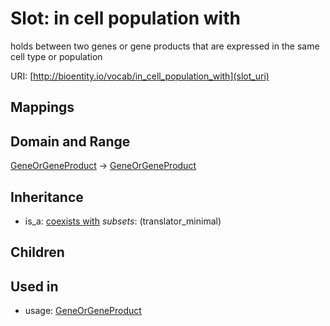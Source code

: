 # Slot: in cell population with


holds between two genes or gene products that are expressed in the same cell type or population

URI: [http://bioentity.io/vocab/in_cell_population_with](slot_uri)
## Mappings

## Domain and Range

[GeneOrGeneProduct](GeneOrGeneProduct.md) -> [GeneOrGeneProduct](GeneOrGeneProduct.md)
## Inheritance

 *  is_a: [coexists with](coexists_with.md) *subsets*: (translator_minimal)
## Children

## Used in

 *  usage: [GeneOrGeneProduct](GeneOrGeneProduct.md)

